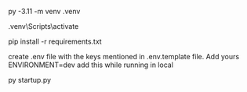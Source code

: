 py -3.11 -m venv .venv

.venv\Scripts\activate

pip install -r requirements.txt

create .env file with the keys mentioned in .env.template file. Add yours
   ENVIRONMENT=dev add this while running in local

py startup.py